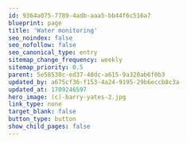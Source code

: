 ```yaml
---
id: 9364a075-7789-4adb-aaa5-bb44f6c516a7
blueprint: page
title: 'Water monitoring'
seo_noindex: false
seo_nofollow: false
seo_canonical_type: entry
sitemap_change_frequency: weekly
sitemap_priority: 0.5
parent: 5e58530c-ed37-48dc-a615-9a320ab6f0b3
updated_by: a675cf36-f153-4a24-9195-29b6eccb8c3a
updated_at: 1709246597
hero_image: (c)-barry-yates-2.jpg
link_type: none
target_blank: false
button_type: button
show_child_pages: false
---
```


